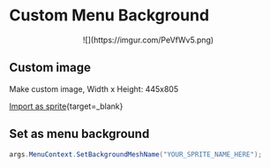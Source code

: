 # Custom Menu Background

<center>
![](https://imgur.com/PeVfWv5.png)
</center>

## Custom image

Make custom image, Width x Height: 445x805

[Import as sprite](/gauntletui/sprites/){target=_blank}

## Set as menu background

``` cs
args.MenuContext.SetBackgroundMeshName("YOUR_SPRITE_NAME_HERE");
```
